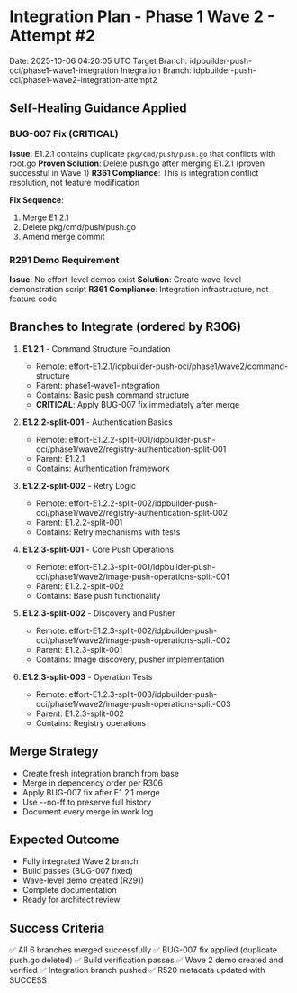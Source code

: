# Integration Plan - Phase 1 Wave 2 - Attempt #2
Date: 2025-10-06 04:20:05 UTC
Target Branch: idpbuilder-push-oci/phase1-wave1-integration
Integration Branch: idpbuilder-push-oci/phase1-wave2-integration-attempt2

## Self-Healing Guidance Applied

### BUG-007 Fix (CRITICAL)
**Issue**: E1.2.1 contains duplicate `pkg/cmd/push/push.go` that conflicts with root.go
**Proven Solution**: Delete push.go after merging E1.2.1 (proven successful in Wave 1)
**R361 Compliance**: This is integration conflict resolution, not feature modification

**Fix Sequence**:
1. Merge E1.2.1
2. Delete pkg/cmd/push/push.go
3. Amend merge commit

### R291 Demo Requirement
**Issue**: No effort-level demos exist
**Solution**: Create wave-level demonstration script
**R361 Compliance**: Integration infrastructure, not feature code

## Branches to Integrate (ordered by R306)

1. **E1.2.1** - Command Structure Foundation
   - Remote: effort-E1.2.1/idpbuilder-push-oci/phase1/wave2/command-structure
   - Parent: phase1-wave1-integration
   - Contains: Basic push command structure
   - **CRITICAL**: Apply BUG-007 fix immediately after merge

2. **E1.2.2-split-001** - Authentication Basics
   - Remote: effort-E1.2.2-split-001/idpbuilder-push-oci/phase1/wave2/registry-authentication-split-001
   - Parent: E1.2.1
   - Contains: Authentication framework

3. **E1.2.2-split-002** - Retry Logic
   - Remote: effort-E1.2.2-split-002/idpbuilder-push-oci/phase1/wave2/registry-authentication-split-002
   - Parent: E1.2.2-split-001
   - Contains: Retry mechanisms with tests

4. **E1.2.3-split-001** - Core Push Operations
   - Remote: effort-E1.2.3-split-001/idpbuilder-push-oci/phase1/wave2/image-push-operations-split-001
   - Parent: E1.2.2-split-002
   - Contains: Base push functionality

5. **E1.2.3-split-002** - Discovery and Pusher
   - Remote: effort-E1.2.3-split-002/idpbuilder-push-oci/phase1/wave2/image-push-operations-split-002
   - Parent: E1.2.3-split-001
   - Contains: Image discovery, pusher implementation

6. **E1.2.3-split-003** - Operation Tests
   - Remote: effort-E1.2.3-split-003/idpbuilder-push-oci/phase1/wave2/image-push-operations-split-003
   - Parent: E1.2.3-split-002
   - Contains: Registry operations

## Merge Strategy

- Create fresh integration branch from base
- Merge in dependency order per R306
- Apply BUG-007 fix after E1.2.1 merge
- Use --no-ff to preserve full history
- Document every merge in work log

## Expected Outcome

- Fully integrated Wave 2 branch
- Build passes (BUG-007 fixed)
- Wave-level demo created (R291)
- Complete documentation
- Ready for architect review

## Success Criteria

✅ All 6 branches merged successfully
✅ BUG-007 fix applied (duplicate push.go deleted)
✅ Build verification passes
✅ Wave 2 demo created and verified
✅ Integration branch pushed
✅ R520 metadata updated with SUCCESS

